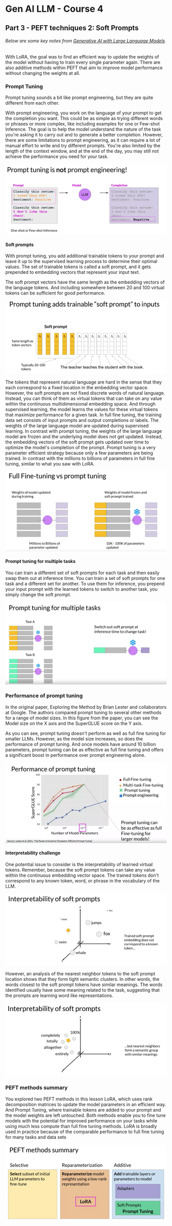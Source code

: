 # Gen AI LLM - Course 4
## Part 3 - PEFT techniques 2: Soft Prompts

###### Below are some key notes from [Generative AI with Large Language Models](https://www.coursera.org/learn/generative-ai-with-llms)

With LoRA, the goal was to find an efficient way to update the weights of the model without having to train every single parameter again. There are also additive methods within PEFT that aim to improve model performance without changing the weights at all.

### Prompt Tuning
Prompt tuning sounds a bit like prompt engineering, but they are quite different from each other. 

With prompt engineering, you work on the language of your prompt to get the completion you want. This could be as simple as trying different words or phrases or more complex, like including examples for one or Few-shot Inference. The goal is to help the model understand the nature of the task you're asking it to carry out and to generate a better completion. However, there are some limitations to prompt engineering, as it can require a lot of manual effort to write and try different prompts. You're also limited by the length of the context window, and at the end of the day, you may still not achieve the performance you need for your task. 

![prompt_engineering_vs_prompt_tuning](../../images/prompt_engineering_vs_prompt_tuning.png)


#### Soft prompts
With prompt tuning, you add additional trainable tokens to your prompt and leave it up to the supervised learning process to determine their optimal values. The set of trainable tokens is called a soft prompt, and it gets prepended to embedding vectors that represent your input text. 

The soft prompt vectors have the same length as the embedding vectors of the language tokens. And including somewhere between 20 and 100 virtual tokens can be sufficient for good performance.

![prompt_tuning_soft_prompts](../../images/prompt_tuning_soft_prompts.png)

The tokens that represent natural language are hard in the sense that they each correspond to a fixed location in the embedding vector space. However, the soft prompts are not fixed discrete words of natural language. Instead, you can think of them as virtual tokens that can take on any value within the continuous multidimensional embedding space. And through supervised learning, the model learns the values for these virtual tokens that maximize performance for a given task. In full fine tuning, the training data set consists of input prompts and output completions or labels. The weights of the large language model are updated during supervised learning. In contrast with prompt tuning, the weights of the large language model are frozen and the underlying model does not get updated. Instead, the embedding vectors of the soft prompt gets updated over time to optimize the model's completion of the prompt. Prompt tuning is a very parameter efficient strategy because only a few parameters are being trained. In contrast with the millions to billions of parameters in full fine tuning, similar to what you saw with LoRA.

![prompt_tuning_vs_full_fine-tuning](../../images/prompt_tuning_vs_full_fine-tuning.png)

#### Prompt tuning for multiple tasks

You can train a different set of soft prompts for each task and then easily swap them out at inference time. You can train a set of soft prompts for one task and a different set for another. To use them for inference, you prepend your input prompt with the learned tokens to switch to another task, you simply change the soft prompt.

![promt_tuning_multiple_tasks](../../images/promt_tuning_multiple_tasks.png)

### Performance of prompt tuning
In the original paper, Exploring the Method by Brian Lester and collaborators at Google. The authors compared prompt tuning to several other methods for a range of model sizes. In this figure from the paper, you can see the Model size on the X axis and the SuperGLUE score on the Y axis. 

As you can see, prompt tuning doesn't perform as well as full fine tuning for smaller LLMs. However, as the model size increases, so does the performance of prompt tuning. And once models have around 10 billion parameters, prompt tuning can be as effective as full fine tuning and offers a significant boost in performance over prompt engineering alone.

![prompt_tuning_performances](../../images/prompt_tuning_performances.png)

#### Interpretability challenge
One potential issue to consider is the interpretability of learned virtual tokens. Remember, because the soft prompt tokens can take any value within the continuous embedding vector space. The trained tokens don't correspond to any known token, word, or phrase in the vocabulary of the LLM. 


![prompt_tuning_interpretability](../../images/prompt_tuning_interpretability.png)


However, an analysis of the nearest neighbor tokens to the soft prompt location shows that they form tight semantic clusters. In other words, the words closest to the soft prompt tokens have similar meanings. The words identified usually have some meaning related to the task, suggesting that the prompts are learning word like representations.


![prompt_tuning_interpretability_nearest_neighbor](../../images/prompt_tuning_interpretability_nearest_neighbor.png)


### PEFT methods summary
You explored two PEFT methods in this lesson LoRA, which uses rank decomposition matrices to update the model parameters in an efficient way. And Prompt Tuning, where trainable tokens are added to your prompt and the model weights are left untouched. Both methods enable you to fine tune models with the potential for improved performance on your tasks while using much less compute than full fine tuning methods. LoRA is broadly used in practice because of the comparable performance to full fine tuning for many tasks and data sets

![peft_methods_summary](../../images/peft_methods_summary.png)

